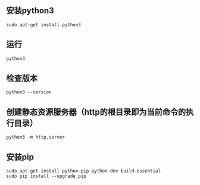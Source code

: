 ## 安装python3

    sudo apt-get install python3
    
## 运行

    python3
    
## 检查版本

    python3 --version
    
## 创建静态资源服务器（http的根目录即为当前命令的执行目录）

    python3 -m http.server

## 安装pip

    sudo apt-get install python-pip python-dev build-essential
    sudo pip install --upgrade pip
